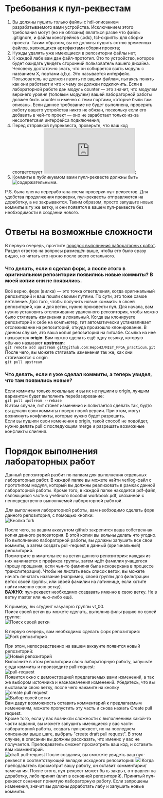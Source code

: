 # Требования к пул-реквестам
1) Вы должны пушить только файлы с hdl-описанием разрабатываемого вами устройства. Исключением этого требования могут (но не обязаны) являться разве что файлы .gitignore, и файлы констрейнов (.xdc), tcl-скрипты для сборки проекта. Таким образом, вы не должны пушить сотню временных файлов, являющихся артефактами сборки проекта;
2) Нужды удалять уже имеющиеся в репозитории файлы нет;
3) К каждой лабе вам дан файл-прототип. Это то устройство, которое будет ожидать увидеть сторонний пользователь вашего дизайна. Человеку достаточно знать, что он собирается взять модуль с названием X, портами a,b,c. Это называется интерфейс. Пользователь не должен лазить по вашим файлам, пытаясь понять как они работают и что к чему он должен подключить. Если в лабораторной работе дан модуль counter — это значит, что модулем верхнего уровня (топовым модулем) вашей лабораторной работы должен быть counter и именно с теми портами, которые были там описаны. Если данное требование не будет выполнена, проверять работу вашего устройства никто не обязан, поскольку если его добавить в чей-то проект — оно не заработает только из-за несоответсвия интерфейса подключения;
4) Перед отправкой пулреквеста, проверьте, что ваш код соответствует ![кодстайлу](http://82.179.184.185:82/doku.php?id=verilog_guideline);
5) Коммиты в публикуемом вами пулл-реквесте должны быть ![содержательными](https://habr.com/ru/post/416887/).

P.S. была слегка переработана схема проверки пул-реквестов. Для удобства продолжения проверки, пул-реквесты отправляются на доработку, а не закрываются. Таким образом, просто запушьте новые коммиты в ту же ветку, и они появятся в вашем пул-реквесте без необходимости в создании нового.

# Ответы на возможные сложности
В первую очередь, прочтите [порядок выполнения лабораторных работ](#порядок-выполнения-лабораторных-работ). Раздел ответов на вопросы размещён выше, чтобы его было сразу видно, но читать его нужно после всего остального.  
### Что делать, если я сделал форк, а после этого в оригинальном репозитории появились новые коммиты? В моей копии они не появились.
Всё верно, форк (вилка) — это точка ответвления, когда оригинальный репозиторий и ваш пошли своими путями. По сути, это тоже самое ветвление. Для того, чтобы получить новые коммиты в своей репозиторий, как и для ветки, нужно произвести пул. Для начала, вам нужно установить отслеживание удаленного репозитория, чтобы можно было стягивать изменения в локальный. Когда вы клонируете репозиторий к себе на компьютер, гит автоматически устанавливает отслеживание на репозиторий, откуда произошло клонирование. В данном случае, это ваша копия репозитория на гитхабе. Ссылка на неё называется **origin**. Вам нужно сделать ещё одну ссылку, которую обычно называют **upstream**:  
``git remote add upstream git@github.com:HepoH3/MIET_FPGA_practicum.git``  
После чего, вы можете стягивать изменения так же, как они стягиваются с origin  
``git pull upstream``  
### Что делать, если я уже сделал коммиты, а теперь увидел, что там появились новые?
Если коммиты только локальные и вы их не пушили в origin, лучшим вариантом будет выполнить перебазирование:  
``git pull upstream --rebase``  
В этом случае, гит стянет изменения и попытается сделать так, будто вы делали свои коммиты поверх новой версии. При этом, могут возникнуть конфликты, которые нужно будет разрешить.  
Если вы пушили свои изменения в origin, такой способ не подойдет, нужно делать pull с последующим merge и разрешать возможные конфликты слияния.  

# Порядок выполнения лабораторных работ

Данный репозиторий разбит по папкам для выполнения отдельных лабораторных работ. В каждой папке вы можете найти verilog-файл с прототипом модуля, который вы должны реализовать в рамках данной лабораторной работы. Кроме того, в каждой папке находится pdf-файл, являющийся частью учебного пособия workbook.pdf, связанной с непосредственно выполняемой лабороторной работой.

Для выполнения лабораторной работы, вам необходимо сделать форк данного репозитория, с помощью кнопки:  
![Кнопка fork](https://puu.sh/FGz2k/7a72d38adc.png "Кнопка fork")

После чего, за вашим аккаунтом github закрепится ваша собственная копия данного репозитория. В этой копии вы вольны делать что угодно. По выполнению лабораторной работы, вы должны запушить все свои коммиты, а затем создать pull-request в данный (оригинальный) репозиторий.  
Посмотрите внимательнее на ветки данного репозитория: каждая из них начинается с префикса группы, затем идёт фамилия учащегося (прошу прощения, если чья-то фамилия была исковеркана в процессе транслитерации). Чтобы не листать весь список веток, вы можете начать печатать название (например, своей группы для фильтрации веток своей группы, или своей фамилии на латиннице, если хотите найти именно свою ветку).  
**ВАЖНО**: пул-реквест необходимо создавать именно в свою ветку. Не в ветку master или чью-либо ещё.

К примеру, вы студент vasyanpro группы vt_00.  
Поиск своей ветки вы можете сделать, выполнив фильтрацию по своей группе:  
![Поиск своей ветки](https://puu.sh/FGzgK/872a08ee4a.png "Поиск своей ветки")  

В первую очередь, вам необходимо сделать форк репозитория:  
![Fork репозитория](https://puu.sh/FGz9j/8a8d09b1fd.png "Fork репозитория")  

При этом, непосредственно на вашем аккаунте появится новый репозиторий:  
![Новый репозиторий](https://puu.sh/FGzmv/3f877341d1.png "Новый репозиторий")  
Выполните в этом репозитории свою лабораторную работу, запушьте сюда коммиты и произведите pull-request:  
![pull-request](https://puu.sh/FGzoN/fd21890429.png "pull-request")  
Появится окно с демонстрацией предлагаемых вами изменений, а так же выбором источника и назназначения изменений. Убедитесь, что вы выставили свою ветку, после чего нажмите на кнопку ![create pull request](https://puu.sh/FGzyw/4d56fb1f85.png "create pull request")  
![Выбор своей ветки](https://puu.sh/FGzwp/3350fc0456.png "Выбор своей ветки")  
Вам дадут возможность оставить комментарий к предлагаемым изменениям, можете пропустить эту часть и снова нажать Create pull request.  
Кроме того, если у вас возникли сложности с выполнением какой-то части задания, вы можете запушить имеющиеся у вас части лабораторной работы, создать пул-реквест, но на последнем описанном выше шаге, выбрать "create draft pull request". В этом случае, в описании вы должны рассказать, что именно у вас не получается. Преподаватель сможет просмотреть ваш код, и оставить вам комментарий.  
![draft pull-request](https://puu.sh/FGzIm/78a7a454f5.png "draft pull-request")
После создания, вы сможете увидеть ваш пул-реквест в соответствующей вкладке исходного репозитория:
![](https://puu.sh/FGzMN/56542d12f1.png)
Когда преподаватель просмотрит вашу работу, он оставит комментарии/замечания. После этого, пул-реквест может быть закрыт, отправлен на доработку, либо принят (влит в основной репозиторий). Принятый пул-реквест означает принятую лабораторную работу. Если запрошены изменения, значит вы должны доработать лабу и запушить новые коммиты.
